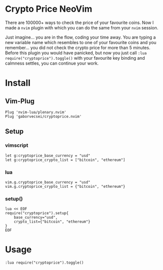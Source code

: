 # Crypto Price NeoVim

There are 100000+ ways to check the price of your favourite coins. Now I made a `nvim` plugin with which you can do the
same from your `nvim` session.

Just imagine... you are in the flow, coding your time away. You are typing a new variable name
which resembles to one of your favourite coins and you remember... you did not check the crypto price for more than 
5 minutes. Before this plugin you would have panicked, but now you just call `:lua require("cryptoprice").toggle()`
with your favourite key binding and calmness settles, you can continue your work.

# Install

## Vim-Plug

```
Plug 'nvim-lua/plenary.nvim'
Plug 'gaborvecsei/cryptoprice.nvim'
```

## Setup

### vimscript

```
let g:cryptoprice_base_currency = "usd"
let g:cryptoprice_crypto_list = ["bitcoin", "ethereum"]
```

### lua

```
vim.g.cryptoprice_base_currency = "usd"
vim.g.cryptoprice_crypto_list = {"bitcoin", "ethereum"} 
```

### setup()

```
lua << EOF
require("cryptoprice").setup{
    base_currency="usd",
    crypto_list={"bitcoin", "ethereum"}
}
EOF
```

# Usage

```
:lua require("cryptoprice").toggle()
```

